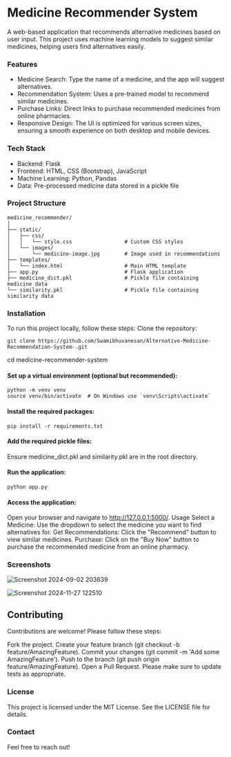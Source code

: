 # Medicine Recommender System
A web-based application that recommends alternative medicines based on user input. This project uses machine learning models to suggest similar medicines, helping users find alternatives easily.

### Features
- Medicine Search: Type the name of a medicine, and the app will suggest alternatives.
- Recommendation System: Uses a pre-trained model to recommend similar medicines.
- Purchase Links: Direct links to purchase recommended medicines from online pharmacies.
- Responsive Design: The UI is optimized for various screen sizes, ensuring a smooth experience on both desktop and mobile devices.
### Tech Stack
- Backend: Flask
- Frontend: HTML, CSS (Bootstrap), JavaScript
- Machine Learning: Python, Pandas
- Data: Pre-processed medicine data stored in a pickle file
### Project Structure
```
medicine_recommender/
│
├── static/
│   ├── css/
│   │   └── style.css                 # Custom CSS styles
│   └── images/
│       └── medicine-image.jpg        # Image used in recommendations
├── templates/
│   └── index.html                    # Main HTML template
├── app.py                            # Flask application
├── medicine_dict.pkl                 # Pickle file containing medicine data
└── similarity.pkl                    # Pickle file containing similarity data
```
### Installation
To run this project locally, follow these steps:
Clone the repository:
```
git clone https://github.com/Swamibhuvanesan/Alternative-Medicine-Recommendation-System-.git
```
cd medicine-recommender-system
#### Set up a virtual environment (optional but recommended):
```
python -m venv venv
source venv/bin/activate  # On Windows use `venv\Scripts\activate`
```

#### Install the required packages:
```
pip install -r requirements.txt
```
#### Add the required pickle files:
Ensure medicine_dict.pkl and similarity.pkl are in the root directory.
#### Run the application:
```
python app.py
```
#### Access the application:
Open your browser and navigate to http://127.0.0.1:5000/.
Usage
Select a Medicine: Use the dropdown to select the medicine you want to find alternatives for.
Get Recommendations: Click the "Recommend" button to view similar medicines.
Purchase: Click on the "Buy Now" button to purchase the recommended medicine from an online pharmacy.
### Screenshots

![Screenshot 2024-09-02 203639](https://github.com/user-attachments/assets/8a6f52b5-1bd6-4248-a34b-c19ed4517350)

![Screenshot 2024-11-27 122510](https://github.com/user-attachments/assets/bfdc8dca-5dae-4cdd-8330-28b4e7cf90f6)

## Contributing
Contributions are welcome! Please follow these steps:

Fork the project.
Create your feature branch (git checkout -b feature/AmazingFeature).
Commit your changes (git commit -m 'Add some AmazingFeature').
Push to the branch (git push origin feature/AmazingFeature).
Open a Pull Request.
Please make sure to update tests as appropriate.

### License
This project is licensed under the MIT License. See the LICENSE file for details.

### Contact
Feel free to reach out!
